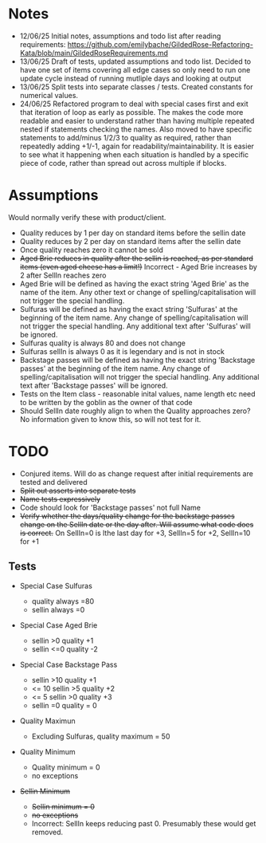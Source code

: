 # Notes

- 12/06/25 Initial notes, assumptions and todo list after reading requirements: https://github.com/emilybache/GildedRose-Refactoring-Kata/blob/main/GildedRoseRequirements.md
- 13/06/25 Draft of tests, updated assumptions and todo list. Decided to have one set of items covering all edge cases so only need to run one update cycle instead of running mutliple days and looking at output
- 13/06/25 Split tests into separate classes / tests. Created constants for numerical values.
- 24/06/25 Refactored program to deal with special cases first and exit that iteration of loop as early as possible. The makes the code more readable and easier to understand rather than having multiple repeated nested if statements checking the names. Also moved to have specific statements to add/minus 1/2/3 to quality as required, rather than repeatedly adding +1/-1, again for readability/maintainability. It is easier to see what it happening when each situation is handled by a specific piece of code, rather than spread out across multiple if blocks. 

# Assumptions 
Would normally verify these with product/client.

- Quality reduces by 1 per day on standard items before the sellin date
- Quality reduces by 2 per day on standard items after the sellin date
- Once quality reaches zero it cannot be sold
- ~~Aged Brie reduces in quality after the sellin is reached, as per standard items (even aged cheese has a limit!)~~ Incorrect - Aged Brie increases by 2 after SellIn reaches zero
- Aged Brie will be defined as having the exact string 'Aged Brie' as the name of the item. Any other text or change of spelling/capitalisation will not trigger the special handling.
- Sulfuras will be defined as having the exact string 'Sulfuras' at the beginning of the item name. Any change of spelling/capitalisation will not trigger the special handling. Any additional text after 'Sulfuras' will be ignored. 
- Sulfuras quality is always 80 and does not change
- Sulfuras sellIn is always 0 as it is legendary and is not in stock
- Backstage passes will be defined as having the exact string 'Backstage passes' at the beginning of the item name. Any change of spelling/capitalisation will not trigger the special handling. Any additional text after 'Backstage passes' will be ignored. 
- Tests on the Item class - reasonable inital values, name length etc need to be written by the goblin as the owner of that code
- Should SellIn date roughly align to when the Quality approaches zero? No information given to know this, so will not test for it.


# TODO

- Conjured items. Will do as change request after initial requirements are tested and delivered
- ~~Split out asserts into separate tests~~
- ~~Name tests expressively~~
- Code should look for 'Backstage passes' not full Name
- ~~Verify whether the days/quality change for the backstage passes change on the SellIn date or the day after. Will assume what code does is correct.~~  On  SellIn=0 is lthe last day for +3, SellIn=5 for +2, SellIn=10 for +1

## Tests

- Special Case Sulfuras
  - quality always =80
  - sellin always =0

- Special Case Aged Brie
  - sellin >0  quality +1
  - sellin <=0 quality -2

- Special Case Backstage Pass
  - sellin >10  quality +1
  - <= 10  sellin >5  quality +2
  - <= 5 sellin >0 quality +3
  - sellin =0 quality = 0

- Quality Maximun
  - Excluding Sulfuras, quality maximum = 50

- Quality Minimum
  - Quality minimum = 0
  - no exceptions


- ~~Sellin Minimum~~
  - ~~Sellin minimum = 0~~
  - ~~no exceptions~~ 
  - Incorrect: SellIn keeps reducing past 0. Presumably these would get removed.







